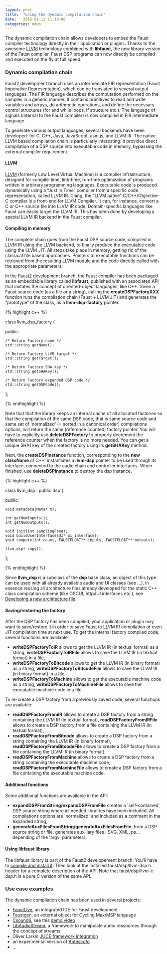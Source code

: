 ```yaml
---
layout: post
title:  "Using the dynamic compilation chain"
date:   2016-01-12 11:10:00
categories: news
---
```


The dynamic compilation chain allows developers to embed the Faust compiler technology directly in their application or plugins. Thanks to the awesome [LLVM](http://www.llvm.org) technology combined with **libfaust**, the new library version of the Faust compiler, Faust DSP programs can now directly be compiled and executed on the fly at full speed. 

### Dynamic compilation chain ###

Faust2 development branch uses an intermediate FIR representation (Faust Imperative Representation), which can be translated to several output languages.
The FIR language describes the computation performed on the samples in a generic manner. It contains primitives to read and write variables and arrays, do arithmetic operations, and define the necessary control structures (for and while loops, if structure etc.). The language of signals (internal to the Faust compiler) is now compiled in FIR intermediate language.

To generate various output languages, several backends have been developed: for C, C++, Java, JavaScript, asm.js, and LLVM IR. The native LLVM based compilation chain is particularly interesting: it provides direct compilation of a DSP source into executable code in memory, bypassing the external compiler requirement.

#### LLVM ####

[LLVM](http://www.llvm.org)  (formerly Low Level Virtual Machine) is a compiler infrastructure, designed for compile-time, link-time, run-time optimization of programs written in arbitrary programming languages. Executable code is produced dynamically using a “Just In Time” compiler from a specific code representation, called LLVM IR. Clang, the “LLVM native” C/C++/Objective- C compiler is a front-end for LLVM Compiler. It can, for instance, convert a C or C++ source file into LLVM IR code. Domain-specific languages like Faust can easily target the LLVM IR. This has been done by developing a special LLVM IR backend in the Faust compiler.

#### Compiling in memory ####

The complete chain goes from the Faust DSP source code, compiled in LLVM IR using the LLVM backend, to finally produce the executable code using the LLVM JIT. All steps take place in memory, getting rid of the classical file based approaches. Pointers to executable functions can be retrieved from the resulting LLVM module and the code directly called with the appropriate parameters.

In the Faust2 development branch, the Faust compiler has been packaged as an embeddable library called **libfaust**, published with an associated API that imitates the concept of oriented-object languages, like C++. Given a Faust source code (as a file or a string), calling the **createDSPFactoryXXX** function runs the compilation chain (Faust + LLVM JIT) and generates the “prototype” of the class, as a **llvm-dsp-factory** pointer.

{% highlight c++ %}

class llvm_dsp_factory {

 public: 
    
    /* Return Factory name */
    std::string getName();
    
    /* Return Factory LLVM target */
    std::string getTarget();
    
    /* Return Factory SHA key */
    std::string getSHAKey();

    /* Return Factory expanded DSP code */
    std::string getDSPCode();
};

{% endhighlight %}

Note that that the library keeps an internal cache of all allocated factories so that the compilation of the same DSP code, that is same source code and same set of 'normalized' (= sorted in a canonical order) compilations options, will return the same (reference counted) factory pointer. You will have to explicitly use **deleteDSPFactory** to properly decrement the reference counter when the factory is no more needed. You can get a unique SHA1 key of the created factory using its **getSHAKey** method. 

Next, the **createDSPInstance** function, corresponding to the **new className** of C++, instantiates a **llvm-dsp** pointer to be used through its interface, connected to the audio chain and controller interfaces. When finished, use **deleteDSPInstance** to destroy the dsp instance.


{% highlight c++ %}

class llvm_dsp : public dsp {
    
 public:
    
    void metadata(Meta* m);
    
    int getNumInputs();
    int getNumOutputs();
    
    void init(int samplingFreq);
    void buildUserInterface(UI* ui_interface);
    void compute(int count, FAUSTFLOAT** inputs, FAUSTFLOAT** outputs);
    
    llvm_dsp* copy();
};

{% endhighlight %}

Since **llvm_dsp** is a subclass of the **dsp** base class, an object of this type can be used with all already available audio and UI classes (see ...), in essence reusing all architecture files already developed for the static C++ class compilation scheme (like OSCUI, httpdUI interfaces etc.), see [Developing a new architecture file](http://faust.grame.fr/news/2016/01/11/developing-architecture.html).

#### Saving/restoring the factory ####

After the DSP factory has been compiled, your application or plugin may want to save/restore it in order to save Faust to LLVM IR compilation or even JIT compilation time at next use. To get the internal factory compiled code, several functions are available:

- **writeDSPFactoryToIR** allows to get the LLVM IR (in textual format) as a string, **writeDSPFactoryToIRFile** allows to save the LLVM IR (in textual format) in a file,
- **writeDSPFactoryToBitcode** allows to get the LLVM IR (in binary format) as a string, **writeDSPFactoryToBitcodeFile** allows to save the LLVM IR (in binary format) in a file,
-  **writeDSPFactoryToMachine** allows to get the executable machine code as a string, **writeDSPFactoryToMachineFile** allows to save the executable machine code in a file.

To re-create a DSP factory from a previously saved code, several functions are available:

- **readDSPFactoryFromIR** allows to create a DSP factory from a string containing the LLVM IR (in textual format), **readDSPFactoryFromIRFile** allows to create a DSP factory from a file containing the LLVM IR (in textual format),
- **readDSPFactoryFromBitcode** allows to create a DSP factory from a string containing the LLVM IR (in binary format), **readDSPFactoryFromBitcodeFile** allows to create a DSP factory from a file containing the LLVM IR (in binary format),
-  **readDSPFactoryFromMachine** allows to create a DSP factory from a string containing the executable machine code, **readDSPFactoryFromMachineFile** allows to create a DSP factory from a file containing the executable machine code.

#### Additional functions ####

Some additional functions are available in the API:

- **expandDSPFromString/expandDSPFromFile** creates a 'self-contained' DSP source string where all needed librairies have been included. All compilations options are 'normalized' and included as a comment in the expanded string,
- **generateAuxFilesFromString/generateAuxFilesFromFile**: from a DSP source string or file, generates auxiliary files : SVG, XML, ps... depending of the 'argv' parameters.

#### Using libfaust library ####

The libfaust library is part of the Faust2 developement branch. You'll have to [compile and install it](http://faust.grame.fr/download/). Then look at the installed faust/dsp/llvm-dsp.h header for a complete description of the API. Note that faust/dsp/llvm-c-dsp.h is a pure C version of the same API.

### Use case examples ###

The dynamic compilation chain has been used in several projects:

- [FaustLive](http://faust.grame.fr/download/), an integrated IDE for Faust development
- [Faustgen](http://faust.grame.fr/download/), an external object for Cycling Max/MSP language
- [Csound6](https://csound.github.io/index.html), see this [demo video](http://www.youtube.com/watch?v=y8Hjl_LHHU4) 
- [LibAudioStream](https://github.com/sletz/libaudiostream/tree/inedit_mc2
), a framework to manipulate audio ressources through the concept of streams
- Oliver Larkin [JUCE framework integration](http://olilarkin.blogspot.fr/2015/11/juce-summit-presentation.html)
- an experimental version of [Antescofo](https://www.youtube.com/watch?v=HFTw387rJto)
- ...



